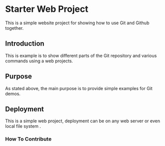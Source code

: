 # Starter Web Project

This is a simple website project for showing how to use Git and Github together.

## Introduction

This is example is to show different parts of the Git repository and various commands using a web projects.

## Purpose

As stated above, the main purpose is to provide simple examples for Git demos.

## Deployment

This is a simple web project, deployment can be on any web server or even local file system . 

### How To Contribute